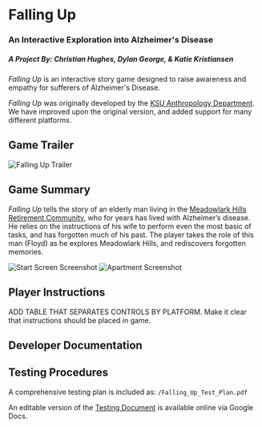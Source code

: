# Falling Up
### An Interactive Exploration into Alzheimer's Disease
##### A Project By: Christian Hughes, Dylan George, & Katie Kristiansen

_Falling Up_ is an interactive story game designed to raise awareness and empathy for sufferers of Alzheimer's Disease.

_Falling Up_ was originally developed by the [KSU Anthropology Department](https://www.k-state.edu/sasw/anth/). We have improved upon the original version, and added support for many different platforms.


## Game Trailer
![Falling Up Trailer](http://i.imgur.com/7dVxzRE.png)


## Game Summary
_Falling Up_ tells the story of an elderly man living in the [Meadowlark Hills Retirement Community](http://www.meadowlark.org), who for years has lived with Alzheimer’s disease. He relies on the instructions of his wife to perform even the most basic of tasks, and has forgotten much of his past. The player takes the role of this man (Floyd) as he explores Meadowlark Hills, and rediscovers forgotten memories.

![Start Screen Screenshot](http://i.imgur.com/L7FRiQd.png) ![Apartment Screenshot](http://i.imgur.com/J77QWGn.png)

## Player Instructions
ADD TABLE THAT SEPARATES CONTROLS BY PLATFORM. Make it clear that instructions should be placed in game.

## Developer Documentation

## Testing Procedures
A comprehensive testing plan is included as:
```/Falling_Up_Test_Plan.pdf```

An editable version of the [Testing Document](https://docs.google.com/document/d/1JRRk8aNslYpcutnF0-EPZ1ZKUrV0vxHIQb4KtBZh7zw/edit) is available online via Google Docs.
